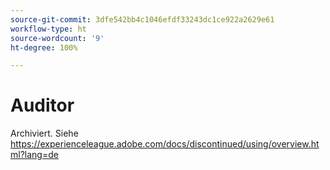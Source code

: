 ```yaml
---
source-git-commit: 3dfe542bb4c1046efdf33243dc1ce922a2629e61
workflow-type: ht
source-wordcount: '9'
ht-degree: 100%

---
```

# Auditor

Archiviert. Siehe https://experienceleague.adobe.com/docs/discontinued/using/overview.html?lang=de